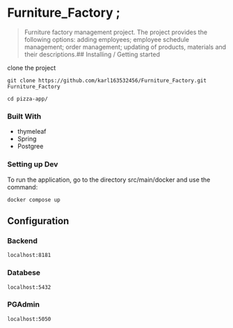 # Furniture_Factory ;
>Furniture factory management project. The project provides the following options: adding employees; employee schedule management; order management; updating of products, materials and their descriptions.## Installing / Getting started

clone the project

```shell
git clone https://github.com/karl163532456/Furniture_Factory.git Furniture_Factory

cd pizza-app/
```

### Built With
+ thymeleaf
+ Spring 
+ Postgree

### Setting up Dev

To run the application, go to the directory src/main/docker and use the command:

```shell
docker compose up
```

## Configuration


### Backend
```shell
localhost:8181
```
### Databese
```shell
localhost:5432
```
### PGAdmin
```shell
localhost:5050
```

